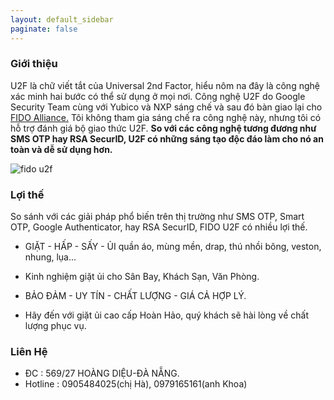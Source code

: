 ```yaml
---
layout: default_sidebar
paginate: false
---
```


### Giới thiệu

U2F là chữ viết tắt của Universal 2nd Factor, hiểu nôm na đây là công nghệ xác minh hai bước có thể sử dụng ở mọi nơi. Công nghệ U2F do Google Security Team cùng với Yubico và NXP sáng chế và sau đó bàn giao lại cho [FIDO Alliance.](https://fidoalliance.org/) Tôi không tham gia sáng chế ra công nghệ này, nhưng tôi có hỗ trợ đánh giá bộ giao thức U2F. **So với các công nghệ tương đương như SMS OTP hay RSA SecurID, U2F có những sáng tạo độc đáo làm cho nó an toàn và dễ sử dụng hơn.**

![fido u2f](http://vnsecurity.net/assets/2016/08/fido-u2f.png)

### Lợi thế

So sánh với các giải pháp phổ biến trên thị trường như SMS OTP, Smart OTP, Google Authenticator, hay RSA SecurID, FIDO U2F có nhiều lợi thế.

* GIẶT - HẤP - SẤY - ỦI quần áo, mùng mền, drap, thú nhồi bông, veston, nhung, lụa... 

* Kinh nghiệm giặt ủi cho Sân Bay, Khách Sạn, Văn Phòng.

* BẢO ĐẢM - UY TÍN - CHẤT LƯỢNG - GIÁ CẢ HỢP LÝ.
    
* Hãy đến với giặt ủi cao cấp Hoàn Hảo, quý khách sẽ hài lòng về chất lượng phục vụ.

### Liên Hệ

* ĐC : 569/27 HOÀNG DIỆU-ĐÀ NẴNG.
* Hotline : 0905484025(chị Hà), 0979165161(anh Khoa)
